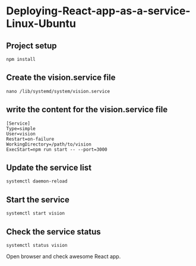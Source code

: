﻿# Deploying-React-app-as-a-service-Linux-Ubuntu
## Project setup
```
npm install
```
## Create the vision.service file
```
nano /lib/systemd/system/vision.service
```
## write the content for the vision.service file
```
[Service]
Type=simple
User=vision
Restart=on-failure
WorkingDirectory=/path/to/vision
ExecStart=npm run start -- --port=3000
```
## Update the service list
```
systemctl daemon-reload
```
## Start the service
```
systemctl start vision
```
## Check the service status
```
systemctl status vision
```
Open browser and check awesome React app.
